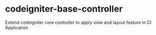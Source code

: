 # codeigniter-base-controller
Extend codeigniter core controller to apply view and layout feature in CI Application


